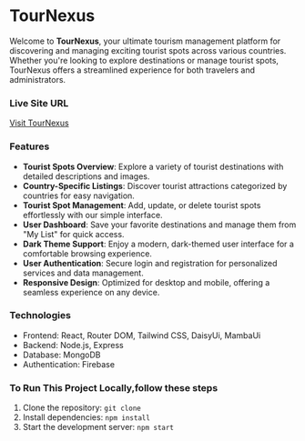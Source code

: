 # TourNexus

Welcome to **TourNexus**, your ultimate tourism management platform for discovering and managing exciting tourist spots across various countries. Whether you're looking to explore destinations or manage tourist spots, TourNexus offers a streamlined experience for both travelers and administrators.

### Live Site URL
[Visit TourNexus](https://tour-nexus-tourism.vercel.app/) 

### Features

- **Tourist Spots Overview**: Explore a variety of tourist destinations with detailed descriptions and images.
- **Country-Specific Listings**: Discover tourist attractions categorized by countries for easy navigation.
- **Tourist Spot Management**: Add, update, or delete tourist spots effortlessly with our simple interface.
- **User Dashboard**: Save your favorite destinations and manage them from "My List" for quick access.
- **Dark Theme Support**: Enjoy a modern, dark-themed user interface for a comfortable browsing experience.
- **User Authentication**: Secure login and registration for personalized services and data management.
- **Responsive Design**: Optimized for desktop and mobile, offering a seamless experience on any device.

### Technologies

- Frontend: React, Router DOM, Tailwind CSS, DaisyUi, MambaUi 
- Backend: Node.js, Express
- Database: MongoDB
- Authentication: Firebase

### To Run This Project Locally,follow these steps

1. Clone the repository: `git clone `
2. Install dependencies: `npm install`
3. Start the development server: `npm start`



